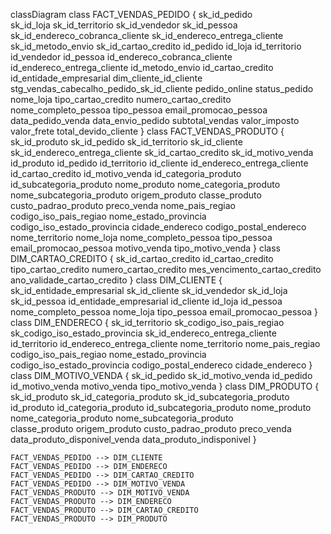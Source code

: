 classDiagram
    class FACT_VENDAS_PEDIDO {
        sk_id_pedido       
        sk_id_loja
        sk_id_territorio
        sk_id_vendedor
        sk_id_pessoa
        sk_id_endereco_cobranca_cliente
        sk_id_endereco_entrega_cliente
        sk_id_metodo_envio
        sk_id_cartao_credito
        id_pedido
        id_loja
        id_territorio
        id_vendedor
        id_pessoa
        id_endereco_cobranca_cliente
        id_endereco_entrega_cliente
        id_metodo_envio
        id_cartao_credito
        id_entidade_empresarial
        dim_cliente_id_cliente
        stg_vendas_cabecalho_pedido_sk_id_cliente
        pedido_online
        status_pedido
        nome_loja
        tipo_cartao_credito
        numero_cartao_credito
        nome_completo_pessoa
        tipo_pessoa
        email_promocao_pessoa
        data_pedido_venda
        data_envio_pedido
        subtotal_vendas
        valor_imposto
        valor_frete
        total_devido_cliente
    }
    class FACT_VENDAS_PRODUTO {
        sk_id_produto
        sk_id_pedido
        sk_id_territorio
        sk_id_cliente
        sk_id_endereco_entrega_cliente
        sk_id_cartao_credito
        sk_id_motivo_venda
        id_produto
        id_pedido
        id_territorio
        id_cliente
        id_endereco_entrega_cliente
        id_cartao_credito
        id_motivo_venda
        id_categoria_produto
        id_subcategoria_produto
        nome_produto
        nome_categoria_produto
        nome_subcategoria_produto
        origem_produto
        classe_produto
        custo_padrao_produto
        preco_venda
        nome_pais_regiao
        codigo_iso_pais_regiao
        nome_estado_provincia
        codigo_iso_estado_provincia
        cidade_endereco
        codigo_postal_endereco
        nome_territorio
        nome_loja
        nome_completo_pessoa
        tipo_pessoa
        email_promocao_pessoa
        motivo_venda
        tipo_motivo_venda
    }
    class DIM_CARTAO_CREDITO {
        sk_id_cartao_credito
        id_cartao_credito
        tipo_cartao_credito
        numero_cartao_credito
        mes_vencimento_cartao_credito
        ano_validade_cartao_credito
    }
    class DIM_CLIENTE {
        sk_id_entidade_empresarial
        sk_id_cliente
        sk_id_vendedor
        sk_id_loja
        sk_id_pessoa
        id_entidade_empresarial
        id_cliente
        id_loja
        id_pessoa
        nome_completo_pessoa
        nome_loja
        tipo_pessoa
        email_promocao_pessoa
    }
    class DIM_ENDERECO {
        sk_id_territorio
        sk_codigo_iso_pais_regiao
        sk_codigo_iso_estado_provincia
        sk_id_endereco_entrega_cliente
        id_territorio
        id_endereco_entrega_cliente
        nome_territorio
        nome_pais_regiao
        codigo_iso_pais_regiao
        nome_estado_provincia
        codigo_iso_estado_provincia
        codigo_postal_endereco
        cidade_endereco
    }
    class DIM_MOTIVO_VENDA {
        sk_id_pedido
        sk_id_motivo_venda
        id_pedido
        id_motivo_venda
        motivo_venda
        tipo_motivo_venda
    }
    class DIM_PRODUTO {
        sk_id_produto
        sk_id_categoria_produto
        sk_id_subcategoria_produto
        id_produto
        id_categoria_produto
        id_subcategoria_produto
        nome_produto
        nome_categoria_produto
        nome_subcategoria_produto    
        classe_produto
        origem_produto
        custo_padrao_produto
        preco_venda
        data_produto_disponivel_venda
        data_produto_indisponivel
    }

    FACT_VENDAS_PEDIDO --> DIM_CLIENTE
    FACT_VENDAS_PEDIDO --> DIM_ENDERECO
    FACT_VENDAS_PEDIDO --> DIM_CARTAO_CREDITO
    FACT_VENDAS_PEDIDO --> DIM_MOTIVO_VENDA
    FACT_VENDAS_PRODUTO --> DIM_MOTIVO_VENDA
    FACT_VENDAS_PRODUTO --> DIM_ENDERECO
    FACT_VENDAS_PRODUTO --> DIM_CARTAO_CREDITO
    FACT_VENDAS_PRODUTO --> DIM_PRODUTO
